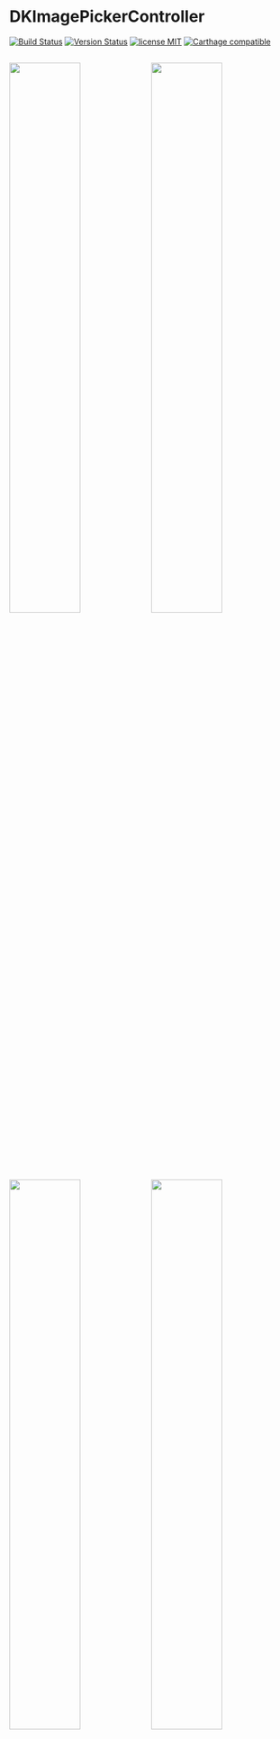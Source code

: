 DKImagePickerController
=======================

 [![Build Status](https://secure.travis-ci.org/zhangao0086/DKImagePickerController.svg)](http://travis-ci.org/zhangao0086/DKImagePickerController) [![Version Status](http://img.shields.io/cocoapods/v/DKImagePickerController.png)][docsLink] [![license MIT](https://img.shields.io/cocoapods/l/DKImagePickerController.svg?style=flat)][mitLink] [![Carthage compatible](https://img.shields.io/badge/Carthage-compatible-4BC51D.svg?style=flat)](https://github.com/Carthage/Carthage)

<img width="50%" height="50%" src="https://raw.githubusercontent.com/zhangao0086/DKImagePickerController/develop/Screenshot3.png" /><img width="50%" height="50%" src="https://raw.githubusercontent.com/zhangao0086/DKImagePickerController/develop/Screenshot4.png" />
---
<img width="50%" height="50%" src="https://raw.githubusercontent.com/zhangao0086/DKImagePickerController/develop/Screenshot11.png" /><img width="50%" height="50%" src="https://raw.githubusercontent.com/zhangao0086/DKImagePickerController/develop/Screenshot6.png" />
---

## Description
`DKImagePickerController` is a highly customizable, Pure-Swift library.

### Features
* Supports both single and multiple selection.
* Supports filtering albums and sorting by type.
* Supports landscape, iPad, and orientation switching.
* iCloud Support.
* Supports batch exports `PHAsset` to lcoal files.
* Inline mode Support.
* Customizable `UICollectionViewLayout`.
* Customizable `camera`, `photo gallery` and `photo editor`.
* Dark Mode Support

## Requirements
* iOS 9.0+ (Drop support for iOS 8 in 4.3.0 or above)
* ARC
* Swift 4 & 5

## Installation
### CocoaPods
#### iOS 9 and newer
DKImagePickerController is available on CocoaPods. Simply add the following line to your podfile:

```
# For latest release in cocoapods
pod 'DKImagePickerController'
```

#### For Swift 4.1
```
pod 'DKImagePickerController', :git => 'https://github.com/zhangao0086/DKImagePickerController.git', :branch => 'Swift4'
```

#### For iOS 8

```
pod 'DKImagePickerController', :git => 'https://github.com/zhangao0086/DKImagePickerController.git', :branch => 'iOS8'
```

#### Subspecs

There are 7 subspecs available now: 

| Subspec | Description |
|---|---|
| Core | Required. |
| ImageDataManager | Required. The subspec provides data to `DKImagePickerController`. |
|   Resource | Required. The subspec provides resource management and internationalization. |
| PhotoGallery | Optional. The subspec provides preview feature for PHAsset. |
| Camera | Optional. The subspec provides camera feature. |
| InlineCamera | Optional. The subspec should be pushed by `UINavigationController`, like `UIImagePickerController` with `UIImagePickerControllerSourceType.camera`. |
| PhotoEditor | Optional. The subspec provides basic image editing features. |

This means you can install only some of the `DKImagePickerController` modules. By default, you get all subspecs.  
If you need to use your own photo editor, simply specify subspecs other than `PhotoEditor`:

```ruby
pod 'DKImagePickerController', :subspecs => ['PhotoGallery', 'Camera', 'InlineCamera']
```

More information, see [Extensions](#extensions).

### Carthage

```
github "zhangao0086/DKImagePickerController"
```

If you use Carthage to build your dependencies, make sure you have added `CropViewController.framework`, `DKCamera.framework`, `DKImagePickerController.framework`, `DKPhotoGallery.framework` and `SDWebImage.framework` to the _"Linked Frameworks and Libraries"_ section of your target, and have included them in your Carthage framework copying build phase.

## Getting Started
#### Initialization and presentation
```swift

let pickerController = DKImagePickerController()

pickerController.didSelectAssets = { (assets: [DKAsset]) in
    print("didSelectAssets")
    print(assets)
}

self.presentViewController(pickerController, animated: true) {}

​````

#### Configurations

​```swift
 /// Use UIDelegate to Customize the picker UI.
 @objc public var UIDelegate: DKImagePickerControllerBaseUIDelegate!
 
 /// Forces deselect of previous selected image. allowSwipeToSelect will be ignored.
 @objc public var singleSelect = false
 
 /// Auto close picker on single select
 @objc public var autoCloseOnSingleSelect = true
 
 /// The maximum count of assets which the user will be able to select, a value of 0 means no limit.
 @objc public var maxSelectableCount = 0
 
 /// Photos will be tagged with the location where they are taken.
 /// If true, your Info.plist should include the "Privacy - Location XXX" tag.
 open var containsGPSInMetadata = false
 
 /// Set the defaultAssetGroup to specify which album is the default asset group.
 public var defaultAssetGroup: PHAssetCollectionSubtype?
 
 /// Allow swipe to select images.
 @objc public var allowSwipeToSelect: Bool = false
 
 /// Allow select all
 @objc public var allowSelectAll: Bool = false
 
 /// A Bool value indicating whether the inline mode is enabled.
 @objc public var inline: Bool = false
 
 /// The type of picker interface to be displayed by the controller.
 @objc public var assetType: DKImagePickerControllerAssetType = .allAssets
 
 /// If sourceType is Camera will cause the assetType & maxSelectableCount & allowMultipleTypes & defaultSelectedAssets to be ignored.
 @objc public var sourceType: DKImagePickerControllerSourceType = .both
 
 /// A Bool value indicating whether allows to select photos and videos at the same time.
 @objc public var allowMultipleTypes = true
 
 /// A Bool value indicating whether to allow the picker auto-rotate the screen.
 @objc public var allowsLandscape = false
 
 /// Set the showsEmptyAlbums to specify whether or not the empty albums is shown in the picker.
 @objc public var showsEmptyAlbums = true
 
 /// A Bool value indicating whether to allow the picker shows the cancel button.
 @objc public var showsCancelButton = false
 
 /// The block is executed when the user presses the cancel button.
 @objc public var didCancel: (() -> Void)?
 
 /// The block is executed when the user presses the select button.
 @objc public var didSelectAssets: ((_ assets: [DKAsset]) -> Void)?
 
 /// The block is executed when the number of selected assets is changed.
 @objc public var selectedChanged: (() -> Void)?
 
 /// A Bool value indicating whether to allow the picker to auto-export the selected assets to the specified directory when done is called.
 /// picker will creating a default exporter if exportsWhenCompleted is true and the exporter is nil.
 @objc public var exportsWhenCompleted = false
 
 @objc public var exporter: DKImageAssetExporter?
 
 /// Indicates the status of the exporter.
 @objc public private(set) var exportStatus = DKImagePickerControllerExportStatus.none {
    willSet {
        if self.exportStatus != newValue {
            self.willChangeValue(forKey: #keyPath(DKImagePickerController.exportStatus))
        }
    }
    
    didSet {
        if self.exportStatus != oldValue {
            self.didChangeValue(forKey: #keyPath(DKImagePickerController.exportStatus))
            
            self.exportStatusChanged?(self.exportStatus)
        }
    }
 }
 
 /// The block is executed when the exportStatus is changed.
 @objc public var exportStatusChanged: ((DKImagePickerControllerExportStatus) -> Void)?
 
 /// The object that acts as the data source of the picker.
 @objc public private(set) lazy var groupDataManager: DKImageGroupDataManager

```

## Inline Mode

<img width="30%" height="30%" src="https://raw.githubusercontent.com/zhangao0086/DKImagePickerController/develop/Screenshot11.png" />

```swift
let groupDataManagerConfiguration = DKImageGroupDataManagerConfiguration()
groupDataManagerConfiguration.fetchLimit = 10
groupDataManagerConfiguration.assetGroupTypes = [.smartAlbumUserLibrary]

let groupDataManager = DKImageGroupDataManager(configuration: groupDataManagerConfiguration)

self.pickerController = DKImagePickerController(groupDataManager: groupDataManager)
pickerController.inline = true
pickerController.UIDelegate = CustomInlineLayoutUIDelegate(imagePickerController: pickerController)
pickerController.assetType = .allPhotos
pickerController.sourceType = .photo

let pickerView = self.pickerController.view!
pickerView.frame = CGRect(x: 0, y: 170, width: self.view.bounds.width, height: 200)
self.view.addSubview(pickerView)
```

## Customizable UI

<img width="30%" height="30%" src="https://raw.githubusercontent.com/zhangao0086/DKImagePickerController/develop/Screenshot6.png" />

For example, see [CustomUIDelegate](https://github.com/zhangao0086/DKImagePickerController/tree/develop/Example/DKImagePickerControllerDemo/CustomUIDelegate).

## Customizable Layout

<img width="30%" height="30%" src="https://raw.githubusercontent.com/zhangao0086/DKImagePickerController/develop/Screenshot10.png" />

For example, see [CustomLayoutUIDelegate](https://github.com/zhangao0086/DKImagePickerController/tree/develop/Example/DKImagePickerControllerDemo/CustomLayoutUIDelegate).

### Conforms UIAppearance protocol

<img width="30%" height="30%" src="https://raw.githubusercontent.com/zhangao0086/DKImagePickerController/develop/Screenshot9.png" />

You can easily customize the appearance of the navigation bar using the appearance proxy.
```swift
UINavigationBar.appearance().titleTextAttributes = [
    NSFontAttributeName : UIFont(name: "Optima-BoldItalic", size: 21)!,
    NSForegroundColorAttributeName : UIColor.redColor()
]
```

## Exporting to file

By default, the picker uses a singleton object of `DKImageAssetExporter` to export `DKAsset` to local files.

```swift
/*
 Configuration options for a DKImageAssetExporter.  When an exporter is created,
 a copy of the configuration object is made - you cannot modify the configuration
 of an exporter after it has been created.
 */
@objc
public class DKImageAssetExporterConfiguration: NSObject, NSCopying {
    
    @objc public var imageExportPreset = DKImageExportPresent.compatible
    
    /// videoExportPreset can be used to specify the transcoding quality for videos (via a AVAssetExportPreset* string).
    @objc public var videoExportPreset = AVAssetExportPresetHighestQuality
    
    #if swift(>=4.0)
    @objc public var avOutputFileType = AVFileType.mov
    #else
    @objc public var avOutputFileType = AVFileTypeQuickTimeMovie
    #endif
    
    @objc public var exportDirectory = URL(fileURLWithPath: NSTemporaryDirectory()).appendingPathComponent("DKImageAssetExporter")
}

/*
 A DKImageAssetExporter object exports DKAsset(PHAsset) from album (or iCloud) to the app's tmp directory (by default).
 It automatically deletes the exported directories when it receives a UIApplicationWillTerminate notification.
 */
@objc
open class DKImageAssetExporter: DKBaseManager {
    
    /// This method starts an asynchronous export operation of a batch of asset.
    @discardableResult
    @objc public func exportAssetsAsynchronously(assets: [DKAsset], completion: ((_ info: [AnyHashable : Any]) -> Void)?) -> DKImageAssetExportRequestID
}
```

This exporter can automatically convert HEIF to JPEG:

```swift
@objc
public enum DKImageExportPresent: Int {
    case
    compatible, // A preset for converting HEIF formatted images to JPEG.
    current     // A preset for passing image data as-is to the client.
}
```

You also can observe the export progress of each asset:

```swift
@objc
public protocol DKImageAssetExporterObserver {
    
    @objc optional func exporterWillBeginExporting(exporter: DKImageAssetExporter, asset: DKAsset)
    
    /// The progress can be obtained from the DKAsset.
    @objc optional func exporterDidUpdateProgress(exporter: DKImageAssetExporter, asset: DKAsset)
    
    /// When the asset's error is not nil, it indicates that an error occurred while exporting.
    @objc optional func exporterDidEndExporting(exporter: DKImageAssetExporter, asset: DKAsset)
}

extension DKAsset {
    
    /// The exported file will be placed in this location.
    /// All exported files can be automatically cleaned by the DKImageAssetDiskPurger when appropriate.
    @objc public var localTemporaryPath: URL?
    
    @objc public var fileName: String?
    
    /// Indicates the file's size in bytes.
    @objc public var fileSize: UInt
        
    /// If you export an asset whose data is not on the local device, and you have enabled downloading with the isNetworkAccessAllowed property, the progress indicates the progress of the download. A value of 0.0 indicates that the download has just started, and a value of 1.0 indicates the download is complete.
    @objc public var progress: Double
    
    /// Describes the error that occurred if the export has failed or been cancelled.
    @objc public var error: Error?
}
```

For example, see `Export automatically` and `Export manually`.

## Extensions
This picker uses `DKImageExtensionController` manages all extensions, you can register it with a `DKImageBaseExtension` and a specified `DKImageExtensionType` to customize `camera`, `photo gallery` and `photo editor`:

```swift
/// Registers an extension for the specified type.
public class func registerExtension(extensionClass: DKImageBaseExtension.Type, for type: DKImageExtensionType)

public class func unregisterExtension(for type: DKImageExtensionType)
```

The `perform` function will be called with a dictionary providing current context information when an extension is triggered:

```swift
/// Starts the extension.
func perform(with extraInfo: [AnyHashable: Any])

/// Completes the extension.
func finish()
```

The `extraInfo` will provide different information for different `DKImageExtensionType`:

##### Camera

```swift
let didFinishCapturingImage = extraInfo["didFinishCapturingImage"] as? ((UIImage, [AnyHashable : Any]?) -> Void)
let didCancel = extraInfo["didCancel"] as? (() -> Void)
```

For a custom camera example, see [CustomCameraExtension](https://github.com/zhangao0086/DKImagePickerController/tree/develop/Example/DKImagePickerControllerDemo/CustomCamera).

##### InlineCamera
The `extraInfo` is the same as for `Camera`.

##### Photo Gallery

```swift
let groupId = extraInfo["groupId"] as? String
let presentationIndex = extraInfo["presentationIndex"] as? Int
let presentingFromImageView = extraInfo["presentingFromImageView"] as? UIImageView
```

##### Photo Editor

```swift
let image = extraInfo["image"] as? UIImage
let didFinishEditing = extraInfo["didFinishEditing"] as? ((UIImage, [AnyHashable : Any]?) -> Void)
let metadata = extraInfo["metadata"] as? [AnyHashable : Any]
```

## How to use in Objective-C

#### If you use [CocoaPods](http://cocoapods.org/)

* Add the following two lines into your `Podfile`:

    ```
    pod 'DKImagePickerController'
    use_frameworks!
    ```
* Import the library into your Objective-C file: 

    ```objective-c
    #import <DKImagePickerController/DKImagePickerController-Swift.h>
    ```

#### If you use it directly in your project

> See also:[Swift and Objective-C in the Same Project](https://developer.apple.com/library/ios/documentation/Swift/Conceptual/BuildingCocoaApps/MixandMatch.html)

* Drag and drop the [DKCamera][DKCamera], `DKImageManager` and `DKImagePickerController` to your project
* Import the library into your Objective-C file: 

    ```objective-c
    #import "YourProductModuleName-Swift.h"
    ```

---
then you can:

```objective-c
DKImagePickerController *pickerController = [DKImagePickerController new];

 [pickerController setDidSelectAssets:^(NSArray * __nonnull assets) {
     NSLog(@"didSelectAssets");
 }];
 
 [self presentViewController:pickerController animated:YES completion:nil];
```

## Localization
The default supported languages:

> en, es, da, de, fr, hu, ja, ko, nb-NO, pt_BR, ru, tr, ur, vi, ar, it, zh-Hans, zh-Hant

You can also add a hook to return your own localized string:

```swift
DKImagePickerControllerResource.customLocalizationBlock = { title in
    if title == "picker.select.title" {
        return "Test(%@)"
    } else {
        return nil
    }
}
```

or images:

```swift
DKImagePickerControllerResource.customImageBlock = { imageName in
    if imageName == "camera" {
        return DKImagePickerControllerResource.photoGalleryCheckedImage()
    } else {
        return nil
    }
}
```

## Contributing to this project
If you have feature requests or bug reports, feel free to help out by sending pull requests or by creating new issues.

## License
DKImagePickerController is released under the MIT license. See LICENSE for details.

[mitLink]:http://opensource.org/licenses/MIT
[docsLink]:http://cocoadocs.org/docsets/DKImagePickerController
[DKCamera]:https://github.com/zhangao0086/DKCamera
